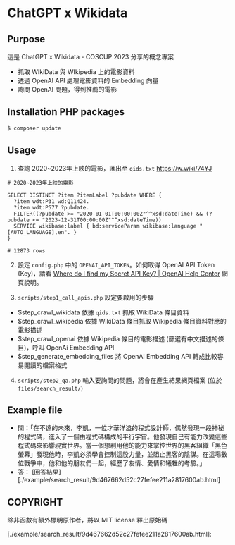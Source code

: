 # ChatGPT x Wikidata

## Purpose

這是 ChatGPT x Wikidata - COSCUP 2023 分享的概念專案

* 抓取 WIkiData 與 WIkipedia 上的電影資料
* 透過 OpenAI API 處理電影資料的 Embedding 向量
* 詢問 OpenAI 問題，得到推薦的電影

## Installation PHP packages

```bash
$ composer update
```

## Usage

1. 查詢 2020~2023年上映的電影，匯出至 `qids.txt`
https://w.wiki/74YJ

```sparql
# 2020~2023年上映的電影

SELECT DISTINCT ?item ?itemLabel ?pubdate WHERE {
  ?item wdt:P31 wd:Q11424.
  ?item wdt:P577 ?pubdate.
  FILTER((?pubdate >= "2020-01-01T00:00:00Z"^^xsd:dateTime) && (?pubdate <= "2023-12-31T00:00:00Z"^^xsd:dateTime))
  SERVICE wikibase:label { bd:serviceParam wikibase:language "[AUTO_LANGUAGE],en". }
}

# 12873 rows
```

2. 設定 `config.php` 中的 `OPENAI_API_TOKEN`。如何取得 OpenAI API Token (Key)，請看 [Where do I find my Secret API Key? \| OpenAI Help Center](https://help.openai.com/en/articles/4936850-where-do-i-find-my-secret-api-key) 網頁說明。

3. `scripts/step1_call_apis.php` 設定要啟用的步驟

* $step_crawl_wikidata 依據  `qids.txt` 抓取 WikiData 條目資料
* $step_crawl_wikipedia 依據 WikiData 條目抓取 Wikipedia 條目資料對應的電影描述
* $step_crawl_openai 依據 Wikipedia 條目的電影描述 (篩選有中文描述的條目)，呼叫 OpenAi Embedding API
* $step_generate_embedding_files 將 OpenAi Embedding API 轉成比較容易閱讀的檔案格式

4. `scripts/step2_qa.php` 輸入要詢問的問題，將會在產生結果網頁檔案 (位於 `files/search_result/`)

## Example file

* 問：「在不遠的未來，李凱，一位才華洋溢的程式設計師，偶然發現一段神秘的程式碼，進入了一個由程式碼構成的平行宇宙。他發現自己有能力改變這些程式碼來影響現實世界。當一個想利用他的能力來掌控世界的黑客組織「黑色螢幕」發現他時，李凱必須學會控制這股力量，並阻止黑客的陰謀。在這場數位戰爭中，他和他的朋友們一起，經歷了友情、愛情和犧牲的考驗。」
* 答：  [回答結果][./example/search_result/9d467662d52c27fefee211a2817600ab.html]

  

## COPYRIGHT

除非函數有額外標明原作者，將以 MIT license 釋出原始碼

[./example/search_result/9d467662d52c27fefee211a2817600ab.html]: 